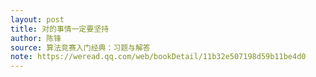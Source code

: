 ```yaml
---
layout: post
title: 对的事情一定要坚持
author: 陈锋
source: 算法竞赛入门经典：习题与解答 
note: https://weread.qq.com/web/bookDetail/11b32e507198d59b11be4d0
---
```

